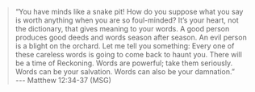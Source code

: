 > “You have minds like a snake pit! How do you suppose what you say is worth 
anything when you are so foul-minded? It’s your heart, not the 
dictionary, that gives meaning to your words. A good person produces 
good deeds and words season after season. An evil person is a blight on 
the orchard. Let me tell you something: Every one of these careless 
words is going to come back to haunt you. There will be a time of 
Reckoning. Words are powerful; take them seriously. Words can be your 
salvation. Words can also be your damnation.”  
> --- Matthew 12:34-37 (MSG) 